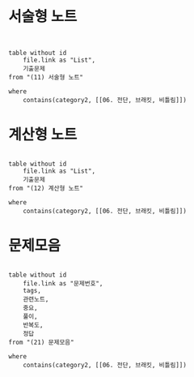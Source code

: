 # 서술형 노트
```dataview


table without id
	file.link as "List",
	기출문제
from "(11) 서술형 노트"

where
	contains(category2, [[06. 전단, 브래킷, 비틀림]])

```
# 계산형 노트
```dataview

table without id
	file.link as "List",
	기출문제
from "(12) 계산형 노트"

where
	contains(category2, [[06. 전단, 브래킷, 비틀림]])

```
# 문제모음
```dataview

table without id
	file.link as "문제번호",
	tags,
	관련노트,
	중요,
	풀이,
	반복도,
	정답
from "(21) 문제모음"

where
	contains(category2, [[06. 전단, 브래킷, 비틀림]])

```